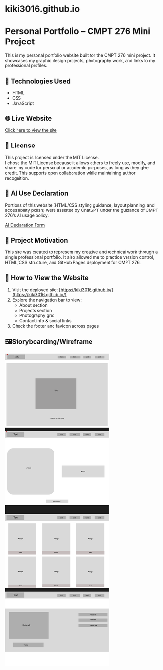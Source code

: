 # kiki3016.github.io
# Personal Portfolio – CMPT 276 Mini Project

This is my personal portfolio website built for the CMPT 276 mini project. It showcases my graphic design projects, photography work, and links to my professional profiles.

## 🔧 Technologies Used
- HTML
- CSS
- JavaScript

## 🌐 Live Website
[Click here to view the site]()

## 📄 License  
This project is licensed under the MIT License.  
I chose the MIT License because it allows others to freely use, modify, and share my code for personal or academic purposes, as long as they give credit. This supports open collaboration while maintaining author recognition.


## 🧠 AI Use Declaration
Portions of this website (HTML/CSS styling guidance, layout planning, and accessibility polish) were assisted by ChatGPT under the guidance of CMPT 276’s AI usage policy.

[AI Declaration Form](Miniproject_AI_Declaration_Jaskirat_Kaur_301638761.pdf)

## 🎯 Project Motivation
This site was created to represent my creative and technical work through a single professional portfolio. It also allowed me to practice version control, HTML/CSS structure, and GitHub Pages deployment for CMPT 276.

## 🧪 How to View the Website
1. Visit the deployed site: [https://kiki3016.github.io/](https://kiki3016.github.io/)
2. Explore the navigation bar to view:
   - About section
   - Projects section
   - Photography grid
   - Contact info & social links
3. Check the footer and favicon across pages

## 🖼️Storyboarding/Wireframe
![Wireframe Screenshot](images/WebsiteWireframe.png)
